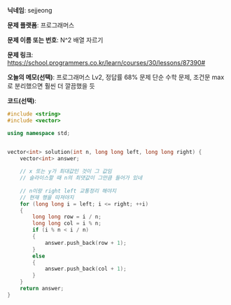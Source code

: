 **닉네임**: sejjeong

**문제 플랫폼**: 프로그래머스

**문제 이름 또는 번호**: N^2 배열 자르기

**문제 링크**: https://school.programmers.co.kr/learn/courses/30/lessons/87390#

**오늘의 메모(선택)**: 
                프로그래머스 Lv2, 정답률 68% 문제
                단순 수학 문제, 조건문 max로 분리했으면 훨씬 더 깔끔했을 듯

**코드(선택)**:



```C++
#include <string>
#include <vector>

using namespace std;


vector<int> solution(int n, long long left, long long right) {
    vector<int> answer;
    
    // x 또는 y가 최대값인 것이 그 값임
    // 슬라이스할 때 n의 최댓값이 그만큼 들어가 있네
    
    // n이랑 right left 교통정리 해야지
    // 현재 행을 따져야지
    for (long long i = left; i <= right; ++i)
    {
        long long row = i / n;
        long long col = i % n;
        if (i % n < i / n)
        {
            answer.push_back(row + 1);
        }
        else 
        {
            answer.push_back(col + 1);
        }
    }
    return answer;
}

```



